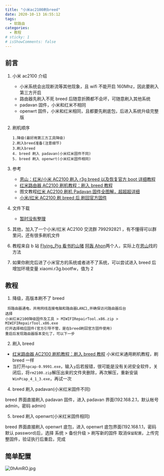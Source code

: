 ```yaml
---
title: "小米ac2100刷breed"
date: 2020-10-13 16:55:12
tags:
  - 软路由
categories:
  - 教程
# sticky: 1
# isShowComments: false
---
```


## 前言

1. 小米 ac2100 介绍
   - 小米系统会出现断流等其他现象，且 wifi 不能开启 160Mhz，因此要刷入第三方开启
   - 路由器先刷入不死 breed 后随意折腾都不会坏，可随意刷入其他系统
   - padavan 固件，小米和红米不相同
   - openwrt 固件，小米和红米相同，且都要先刷底包，后进入系统升级完整版
2. 刷机顺序

   ```
   1.降级(最好用第三方工具降级)
   2.刷入breed准备(注意细节)
   3.刷入breed
   4. breed 刷入 padavan(小米红米固件不同)
   5. breed 刷入 openwrt(小米红米固件相同)
   ```

3. 参考
   - [恩山：红米/小米 AC2100 刷入 r3g breed 以及恢复官方 boot 详细教程](https://www.right.com.cn/forum/thread-4023907-1-1.html)
   - [红米路由器 AC2100 刷机教程：刷入 breed 教程](https://www.bilibili.com/video/BV1SA41147VL)
   - 图文教程[红米 AC2100 刷机 Padavan 固件全图解，超超超详细](https://post.smzdm.com/p/aoo85457/)
   - [小米/红米 AC2100 刷 breed 后 刷回官方固件](https://www.bilibili.com/video/BV1MQ4y1P7Sa)
4. 文件下载
   - [暂时没有整理]()
5. 其他，加入了一个小米/红米 AC2100 交流群 799292821 ，有不懂得可以群里问，还有很多刷机文件
6. 教程来自 b 站 [Flying_Pig 看书的山猪](https://space.bilibili.com/294169422) [阿轰 Ahon](https://space.bilibili.com/441412543)两个人，实际上在[恩山](https://www.right.com.cn/forum/forum-171-1.html)找的方法
7. 如果你刷完后进了小米官方的系统或者进不了系统，可以尝试进入 breed 后增加环境变量 xiaomi.r3g.bootfw，值为 2

## 教程

1. 降级，高版本刷不了 breed

```
 将路由器通电，并用网线连接电脑和路由器LAN口,并确保访问路由器后台
选择
小米红米2100降级固件及工具 > MIWIFIRepairTool.x86.zip > MIWIFIRepairTool.x86.exe
打开选择相应固件(官方引导不管，是在breed刷回官方固件使用)
重启后发现路由器版本变化了，可以下一步
```

2. 刷入 breed

- [红米路由器 AC2100 刷机教程：刷入 breed 教程](https://www.bilibili.com/video/BV1SA41147VL) 小米红米通用刷机教程，刷 breed 一样
- 当打开`npcap-0.9991.exe`，输入`y`后若报错，很可能是没有关闭安全软件，关闭后，将`rm2100.zip`解压出来的文件夹删除，再次解压，重新安装`WinPcap_4_1_3.exe`，再试一次

4. breed 刷入 padavan(小米红米固件不同)

breed 界面直接刷入 padavan 固件，进入 padavan 界面(192.168.2.1，默认帐号 admin，密码 admin)

5. breed 刷入 openwrt(小米红米固件相同)

breed 界面直接刷入 openwrt 底包，进入 openwrt 底包界面(192.168.1.1，密码默认 password)后，选择
系统 > 备份升级 > 刷写新的固件
取消`保留配置`，上传完整固件，验证执行后重启，完成

## 简单配置

<img src="https://s1.ax1x.com/2020/10/13/0hAmRO.jpg" alt="0hAmRO.jpg" border="0" />
